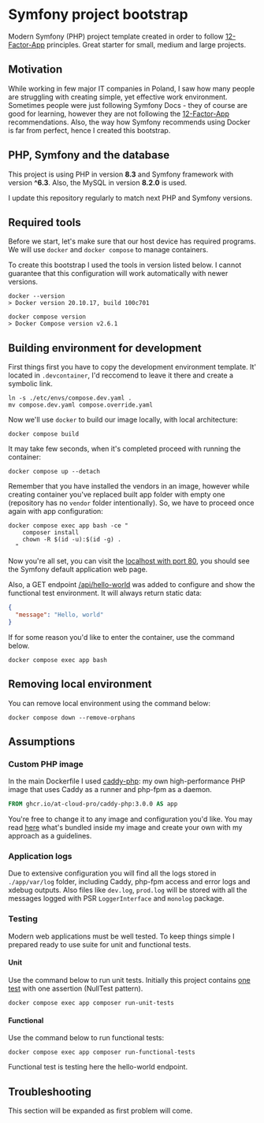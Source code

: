 # Symfony project bootstrap

Modern Symfony (PHP) project template created in order to follow [12-Factor-App](https://12factor.net) principles. Great
starter for small, medium and large projects.

## Motivation

While working in few major IT companies in Poland, I saw how many people are struggling with creating simple, yet
effective work environment. Sometimes people were just following Symfony Docs - they of course are good for learning,
however they are not following the [12-Factor-App](https://12factor.net) recommendations. Also, the way how Symfony
recommends using Docker is far from perfect, hence I created this bootstrap.

## PHP, Symfony and the database

This project is using PHP in version **8.3** and Symfony framework with version **^6.3**.  Also, the MySQL in version
**8.2.0** is used.

I update this repository regularly to match next PHP and Symfony versions.

## Required tools

Before we start, let's make sure that our host device has required programs. We will use `docker` and `docker compose`
to manage containers.

To create this bootstrap I used the tools in version listed below. I cannot guarantee that this configuration will work
automatically with newer versions.

```shell
docker --version
> Docker version 20.10.17, build 100c701

docker compose version
> Docker Compose version v2.6.1
```

## Building environment for development

First things first you have to copy the development environment template. It' located in `.devcontainer`, I'd reccomend
to leave it there and create a symbolic link.

```shell
ln -s ./etc/envs/compose.dev.yaml .
mv compose.dev.yaml compose.override.yaml
```

Now we'll use `docker` to build our image locally, with local architecture:

```shell
docker compose build
```

It may take few seconds, when it's completed proceed with running the container:

```shell
docker compose up --detach
```

Remember that you have installed the vendors in an image, however while creating container you've replaced built app
folder with empty one (repository has no `vendor` folder intentionally). So, we have to proceed once again with app
configuration:

```shell
docker compose exec app bash -ce "
    composer install
    chown -R $(id -u):$(id -g) .
  "
```

Now you're all set, you can visit the [localhost with port 80](http://localhost), you should
see the Symfony default application web page.

Also, a GET endpoint [/api/hello-world](http://localhost/api/hello-world) was added to configure and show the functional
test environment. It will always return static data:
```json
{
  "message": "Hello, world"
}
```

If for some reason you'd like to enter the container, use the command below.

```shell
docker compose exec app bash
```

## Removing local environment

You can remove local environment using the command below:

```shell
docker compose down --remove-orphans
```

## Assumptions

### Custom PHP image

In the main Dockerfile I used [caddy-php](https://github.com/at-cloud-pro/caddy-php-image): my own high-performance PHP
image that uses Caddy as a runner and php-fpm as a daemon.

```dockerfile
FROM ghcr.io/at-cloud-pro/caddy-php:3.0.0 AS app
```

You're free to change it to any image and configuration you'd like. You may read
[here](https://github.com/at-cloud-pro/caddy-php-image/README.md) what's bundled inside my image and create your own
with my approach as a guidelines.

### Application logs

Due to extensive configuration you will find all the logs stored in `./app/var/log` folder, including Caddy, php-fpm
access and error logs and xdebug outputs. Also files like `dev.log`, `prod.log` will be stored with all the messages
logged with PSR `LoggerInterface` and `monolog` package.

### Testing

Modern web applications must be well tested. To keep things simple I prepared ready to use suite for unit and functional
tests.

#### Unit
Use the command below to run unit tests. Initially this project contains
[one test](https://github.com/oskarbarcz/symfony-bootstrap/app/tests/NullTest.php) with one assertion
(NullTest pattern).

```
docker compose exec app composer run-unit-tests
```

#### Functional

Use the command below to run functional tests:

```
docker compose exec app composer run-functional-tests
```

Functional test is testing here the hello-world endpoint.

## Troubleshooting

This section will be expanded as first problem will come.
